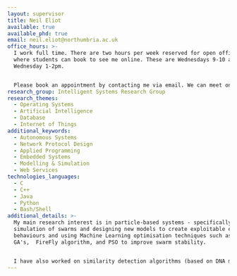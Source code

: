 ```yaml
---
layout: supervisor
title: Neil Eliot
available: true
available_phd: true
email: neil.eliot@northumbria.ac.uk
office_hours: >-
  I work full time. There are two hours per week reserved for open office hours
  where students can book to see me online. These are Wednesdays 9-10 am and
  Wednesday 1-2pm.


  Please book an appointment by contacting me via email. We can meet online via Teams.
research_group: Intelligent Systems Research Group
research_themes:
  - Operating Systems
  - Artificial Intelligence
  - Database
  - Internet of Things
additional_keywords:
  - Autonomous Systems
  - Network Protocol Design
  - Applied Programming
  - Embedded Systems
  - Modelling & Simulation
  - Web Services
technologies_languages:
  - C
  - C++
  - Java
  - Python
  - Bash/Shell
additional_details: >-
  My main research interest is in particle-based systems - specifically the
  simulation of swarms and designing new models to create exploitable emergent
  behaviours and using Machine Learning optimisation techniques such as
  GA's,  FireFly algorithm, and PSO to improve swarm stability. 


  I have also worked on similarity detection algorithms (based on DNA matching) as part of the work I carried out in JISCPAS looking at plagiarism detection and I am interested in incorporating Machine Learning optimisation techniques such as GA's,  FireFly algorithm, and PSO to improve document analysis, tokenization and detection.
---
```

